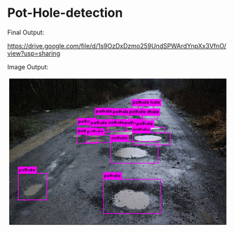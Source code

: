 # Pot-Hole-detection

Final Output:

https://drive.google.com/file/d/1s9OzDxDzmo259UndSPWArdYnpXx3VfnO/view?usp=sharing

Image Output:

![Output](https://github.com/Nexus-404/Pot-Hole-detection/blob/main/Pothole%20Detection.png)

